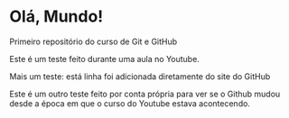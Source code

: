 # Olá, Mundo!
 Primeiro repositório do curso de Git e GitHub

Este é um teste feito durante uma aula no Youtube.  

Mais um teste: está linha foi adicionada diretamente do site do GitHub

Este é um outro teste feito por conta própria para ver se o Github mudou desde a época em que o curso do Youtube estava acontecendo. 
